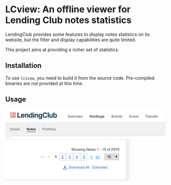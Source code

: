 # LCview: An offline viewer for Lending Club notes statistics

LendingClub provides some features to display notes statistics on its
website, but the filter and display capabilities are quite limited.

This project aims at providing a richer set of statistics.

## Installation

To use `lcview`, you need to build it from the source
code. Pre-compiled binaries are not provided at this time.


## Usage

![Step 1](docs/images/usage-step-1.png)
![Step 2](docs/images/usage-step-2.png)
